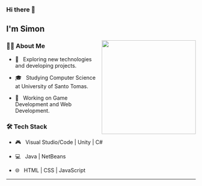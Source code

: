 ### Hi there 👋<h2> I'm Simon</h2>

<img align='right' src="https://media.giphy.com/media/udK21RQeWtaGQ/giphy.gif" height="250">



<h3>👨‍🦱 About Me </h3>



- 🤔 &nbsp; Exploring new technologies and developing projects.

- 🎓 &nbsp; Studying Computer Science at University of Santo Tomas.

- 🌱 &nbsp; Working on Game Development and Web Development.



<h3>🛠 Tech Stack</h3>


- 🎮 &nbsp; Visual Studio/Code | Unity | C#

- 💻 &nbsp; Java | NetBeans

- 🌐 &nbsp; HTML | CSS | JavaScript



<hr>
